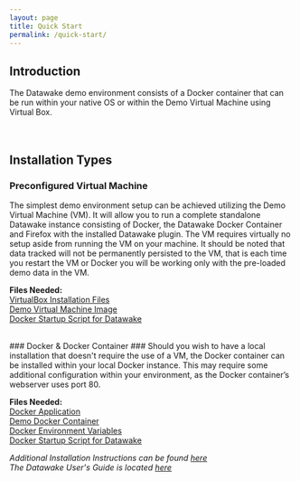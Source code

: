 ```yaml
---
layout: page
title: Quick Start
permalink: /quick-start/
---
```


## Introduction ##
The Datawake demo environment consists of a Docker container that can be run within your native OS or within the Demo Virtual Machine using Virtual Box. 
  <br />  
  <br />  
  
## Installation Types ##
### Preconfigured Virtual Machine ###

The simplest demo environment setup can be achieved utilizing the Demo Virtual Machine (VM).  It will allow you to run a complete standalone Datawake instance consisting of Docker, the Datawake Docker Container and Firefox with the installed Datawake plugin.  The VM requires virtually no setup aside from running the VM on your machine.  It should be noted that data tracked will not be permanently persisted to the VM, that is each time you restart the VM or Docker you will be working only with the pre-loaded demo data in the VM.

**Files Needed:** <br />
[VirtualBox Installation Files](https://www.virtualbox.org/wiki/Downloads "Download & Install VirtualBox") <br />
[Demo Virtual Machine Image](https://s3.amazonaws.com/soterastuff/Datawake_Demo/DataWakeDemoVM.zip "Zipped VM Files") <br />
[Docker Startup Script for Datawake](https://s3.amazonaws.com/soterastuff/Datawake_Demo/dockerstartup.sh "Docker Startup File") <br />

  <br />
### Docker & Docker Container ###
Should you wish to have a local installation that doesn't require the use of a VM, the Docker container can be installed within your local Docker instance.  This may require some additional configuration within your environment, as the Docker container’s webserver uses port 80. 

**Files Needed:** <br />
[Docker Application](https://docs.docker.com/installation/#installation "Docker Installation Info & Files") <br />
[Demo Docker Container](https://s3.amazonaws.com/soterastuff/Datawake_Demo/dw_demo.tar "Tarfile for Docker Container") <br />
[Docker Environment Variables](https://s3.amazonaws.com/soterastuff/Datawake_Demo/DWenvVar.txt "Docker Environment Variables") <br />
[Docker Startup Script for Datawake](https://s3.amazonaws.com/soterastuff/Datawake_Demo/dockerstartup.sh "Docker Startup File") <br />

_Additional Installation Instructions can be found [here](https://s3.amazonaws.com/soterastuff/Datawake_Demo/Datawake-Demo-InstallationGuide.docx "Datawake Demo Installation Guide")_ <br />
_The Datawake User's Guide is located  [here](https://s3.amazonaws.com/soterastuff/Datawake_Demo/DW-USER-GUIDE.docx "Datawake User's Guide")_ 

